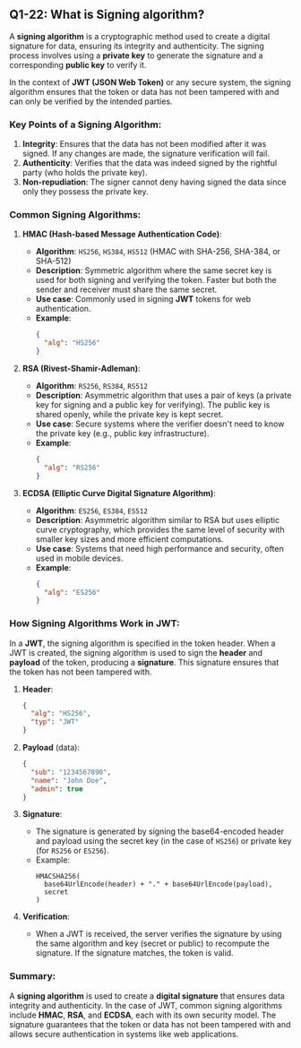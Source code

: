 ## Q1-22: What is Signing algorithm?

A **signing algorithm** is a cryptographic method used to create a digital signature for data, ensuring its integrity and authenticity. The signing process involves using a **private key** to generate the signature and a corresponding **public key** to verify it. 

In the context of **JWT (JSON Web Token)** or any secure system, the signing algorithm ensures that the token or data has not been tampered with and can only be verified by the intended parties.

### Key Points of a Signing Algorithm:
1. **Integrity**: Ensures that the data has not been modified after it was signed. If any changes are made, the signature verification will fail.
2. **Authenticity**: Verifies that the data was indeed signed by the rightful party (who holds the private key).
3. **Non-repudiation**: The signer cannot deny having signed the data since only they possess the private key.

### Common Signing Algorithms:
1. **HMAC (Hash-based Message Authentication Code)**:
   - **Algorithm**: `HS256`, `HS384`, `HS512` (HMAC with SHA-256, SHA-384, or SHA-512)
   - **Description**: Symmetric algorithm where the same secret key is used for both signing and verifying the token. Faster but both the sender and receiver must share the same secret.
   - **Use case**: Commonly used in signing **JWT** tokens for web authentication.
   - **Example**:
     ```json
     {
       "alg": "HS256"
     }
     ```

2. **RSA (Rivest-Shamir-Adleman)**:
   - **Algorithm**: `RS256`, `RS384`, `RS512`
   - **Description**: Asymmetric algorithm that uses a pair of keys (a private key for signing and a public key for verifying). The public key is shared openly, while the private key is kept secret.
   - **Use case**: Secure systems where the verifier doesn't need to know the private key (e.g., public key infrastructure).
   - **Example**:
     ```json
     {
       "alg": "RS256"
     }
     ```

3. **ECDSA (Elliptic Curve Digital Signature Algorithm)**:
   - **Algorithm**: `ES256`, `ES384`, `ES512`
   - **Description**: Asymmetric algorithm similar to RSA but uses elliptic curve cryptography, which provides the same level of security with smaller key sizes and more efficient computations.
   - **Use case**: Systems that need high performance and security, often used in mobile devices.
   - **Example**:
     ```json
     {
       "alg": "ES256"
     }
     ```

### How Signing Algorithms Work in JWT:

In a **JWT**, the signing algorithm is specified in the token header. When a JWT is created, the signing algorithm is used to sign the **header** and **payload** of the token, producing a **signature**. This signature ensures that the token has not been tampered with.

1. **Header**:
   ```json
   {
     "alg": "HS256", 
     "typ": "JWT"
   }
   ```

2. **Payload** (data):
   ```json
   {
     "sub": "1234567890",
     "name": "John Doe",
     "admin": true
   }
   ```

3. **Signature**: 
   - The signature is generated by signing the base64-encoded header and payload using the secret key (in the case of `HS256`) or private key (for `RS256` or `ES256`).
   - Example:
     ```http
     HMACSHA256(
       base64UrlEncode(header) + "." + base64UrlEncode(payload),
       secret
     )
     ```

4. **Verification**:
   - When a JWT is received, the server verifies the signature by using the same algorithm and key (secret or public) to recompute the signature. If the signature matches, the token is valid.

### Summary:
A **signing algorithm** is used to create a **digital signature** that ensures data integrity and authenticity. In the case of JWT, common signing algorithms include **HMAC**, **RSA**, and **ECDSA**, each with its own security model. The signature guarantees that the token or data has not been tampered with and allows secure authentication in systems like web applications.